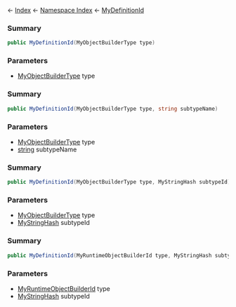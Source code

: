 ← [Index](Api-Index) ← [Namespace Index](Namespace-Index) ← [MyDefinitionId](VRage.Game.MyDefinitionId)

### Summary

```csharp
public MyDefinitionId(MyObjectBuilderType type)
```

### Parameters

* [MyObjectBuilderType](VRage.ObjectBuilders.MyObjectBuilderType) type
### Summary

```csharp
public MyDefinitionId(MyObjectBuilderType type, string subtypeName)
```

### Parameters

* [MyObjectBuilderType](VRage.ObjectBuilders.MyObjectBuilderType) type
* [string](https://docs.microsoft.com/en-us/dotnet/api/system.string?view=netframework-4.6) subtypeName
### Summary

```csharp
public MyDefinitionId(MyObjectBuilderType type, MyStringHash subtypeId)
```

### Parameters

* [MyObjectBuilderType](VRage.ObjectBuilders.MyObjectBuilderType) type
* [MyStringHash](VRage.Utils.MyStringHash) subtypeId
### Summary

```csharp
public MyDefinitionId(MyRuntimeObjectBuilderId type, MyStringHash subtypeId)
```

### Parameters

* [MyRuntimeObjectBuilderId](VRage.ObjectBuilders.MyRuntimeObjectBuilderId) type
* [MyStringHash](VRage.Utils.MyStringHash) subtypeId
